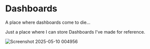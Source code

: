 # Dashboards
A place where dashboards come to die...


Just a place where I can store Dashboards I've made for reference.


![Screenshot 2025-05-10 004956](https://github.com/user-attachments/assets/38f5e20b-6e8f-41f5-961b-e22e03ff8441)
